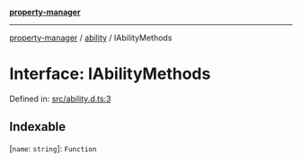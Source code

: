 [**property-manager**](../../README.md)

***

[property-manager](../../modules.md) / [ability](../README.md) / IAbilityMethods

# Interface: IAbilityMethods

Defined in: [src/ability.d.ts:3](https://github.com/snowyu/property-manager.js/blob/7cecb27374754b743733e81c6027a17dd0c349c2/src/ability.d.ts#L3)

## Indexable

\[`name`: `string`\]: `Function`
